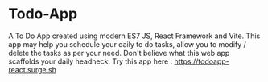 # Todo-App
A To Do App created using modern ES7 JS, React Framework and Vite. This app may help you schedule your daily to do tasks, allow you to modify / delete the tasks as per your need. Don't believe what this web app scaffolds your daily headheck. Try this app here : https://todoapp-react.surge.sh
